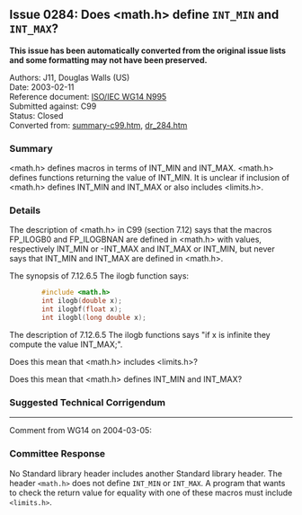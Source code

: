 ## Issue 0284: Does \<math.h\> define `INT_MIN` and `INT_MAX`?

**This issue has been automatically converted from the original issue lists and some formatting may not have been preserved.**

Authors: J11, Douglas Walls (US)  
Date: 2003-02-11  
Reference document: [ISO/IEC WG14 N995](https://www.open-std.org/jtc1/sc22/wg14/www/docs/n995.htm)  
Submitted against: C99  
Status: Closed  
Converted from: [summary-c99.htm](https://www.open-std.org/jtc1/sc22/wg14/www/docs/summary-c99.htm), [dr_284.htm](https://www.open-std.org/jtc1/sc22/wg14/www/docs/dr_284.htm)

### Summary

\<math.h\> defines macros in terms of INT\_MIN and INT\_MAX. \<math.h\> defines
functions returning the value of INT\_MIN. It is unclear if inclusion of
\<math.h\> defines INT\_MIN and INT\_MAX or also includes \<limits.h\>.

### Details

The description of \<math.h\> in C99 (section 7.12) says that the macros
FP\_ILOGB0 and FP\_ILOGBNAN are defined in \<math.h\> with values, respectively
INT\_MIN or -INT\_MAX and INT\_MAX or INT\_MIN, but never says that INT\_MIN and
INT\_MAX are defined in \<math.h\>.

The synopsis of 7.12.6.5 The ilogb function says:

```c
        #include <math.h>
        int ilogb(double x);
        int ilogbf(float x);
        int ilogbl(long double x);
```

The description of 7.12.6.5 The ilogb functions says "if x is infinite they
compute the value INT\_MAX;".

Does this mean that \<math.h\> includes \<limits.h\>?

Does this mean that \<math.h\> defines INT\_MIN and INT\_MAX?

### Suggested Technical Corrigendum

---

Comment from WG14 on 2004-03-05:

### Committee Response

No Standard library header includes another Standard library header. The header
`<math.h>` does not define `INT_MIN` or `INT_MAX`. A program that wants to check
the return value for equality with one of these macros must include
`<limits.h>`.
